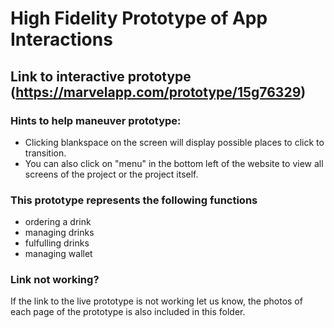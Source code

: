 # High Fidelity Prototype of App Interactions

## Link to interactive prototype (https://marvelapp.com/prototype/15g76329)
### Hints to help maneuver prototype:
- Clicking blankspace on the screen will display possible places to click to transition.
- You can also click on "menu" in the bottom left of the website to view all screens of the project or the project itself.

### This prototype represents the following functions
- ordering a drink
- managing drinks
- fulfulling drinks 
- managing wallet

### Link not working?
If the link to the live prototype is not working let us know, the photos of each page of the prototype is also included in this folder.
